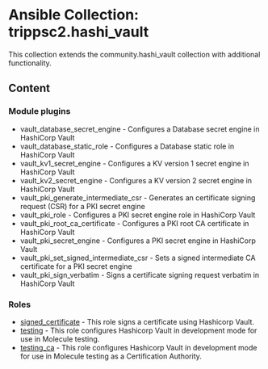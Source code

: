 # Ansible Collection: trippsc2.hashi_vault

This collection extends the community.hashi_vault collection with additional functionality.

## Content

### Module plugins

- vault_database_secret_engine - Configures a Database secret engine in HashiCorp Vault
- vault_database_static_role - Configures a Database static role in HashiCorp Vault
- vault_kv1_secret_engine - Configures a KV version 1 secret engine in HashiCorp Vault
- vault_kv2_secret_engine - Configures a KV version 2 secret engine in HashiCorp Vault
- vault_pki_generate_intermediate_csr - Generates an certificate signing request (CSR) for a PKI secret engine
- vault_pki_role - Configures a PKI secret engine role in HashiCorp Vault
- vault_pki_root_ca_certificate - Configures a PKI root CA certificate in HashiCorp Vault
- vault_pki_secret_engine - Configures a PKI secret engine in HashiCorp Vault
- vault_pki_set_signed_intermediate_csr - Sets a signed intermediate CA certificate for a PKI secret engine
- vault_pki_sign_verbatim - Signs a certificate signing request verbatim in HashiCorp Vault

### Roles

- [signed_certificate](roles/signed_certificate/README.md) - This role signs a certificate using Hashicorp Vault.
- [testing](roles/testing/README.md) - This role configures Hashicorp Vault in development mode for use in Molecule testing.
- [testing_ca](roles/testing_ca/README.md) - This role configures Hashicorp Vault in development mode for use in Molecule testing as a Certification Authority.

